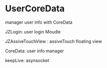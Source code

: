 # UserCoreData
manager user info with CoreData

JZLogin: user login Moudle

JZAssiveTouchView : assiveTouch floating view

CoreData: user info manager

keepLive: asynsocket
